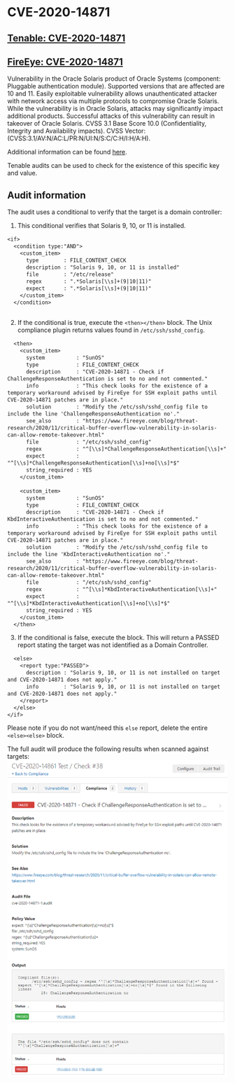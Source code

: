 # CVE-2020-14871

## [Tenable: CVE-2020-14871](https://www.tenable.com/cve/CVE-2020-14871)
## [FireEye: CVE-2020-14871](https://www.fireeye.com/blog/threat-research/2020/11/critical-buffer-overflow-vulnerability-in-solaris-can-allow-remote-takeover.html)

Vulnerability in the Oracle Solaris product of Oracle Systems (component: Pluggable authentication module). Supported versions that are affected are 10 and 11. Easily exploitable vulnerability allows unauthenticated attacker with network access via multiple protocols to compromise Oracle Solaris. While the vulnerability is in Oracle Solaris, attacks may significantly impact additional products. Successful attacks of this vulnerability can result in takeover of Oracle Solaris. CVSS 3.1 Base Score 10.0 (Confidentiality, Integrity and Availability impacts). CVSS Vector: (CVSS:3.1/AV:N/AC:L/PR:N/UI:N/S:C/C:H/I:H/A:H).

Additional information can be found [here](https://www.oracle.com/security-alerts/cpuoct2020.html).

Tenable audits can be used to check for the existence of this specific key and value.

## Audit information

The audit uses a conditional to verify that the target is a domain controller:

1. This conditional verifies that Solaris 9, 10, or 11 is installed.
```
<if>
  <condition type:"AND">
    <custom_item>
      type        : FILE_CONTENT_CHECK
      description : "Solaris 9, 10, or 11 is installed"
      file        : "/etc/release"
      regex       : ".*Solaris[\\s]+(9|10|11)"
      expect      : ".*Solaris[\\s]+(9|10|11)"
    </custom_item>
  </condition>
  
```
2. If the conditional is true, execute the `<then></then>` block. The Unix compliance plugin returns values found in `/etc/ssh/sshd_config`.
```
  <then>
    <custom_item>
      system          : "SunOS"
      type            : FILE_CONTENT_CHECK
      description     : "CVE-2020-14871 - Check if ChallengeResponseAuthentication is set to no and not commented."
      info            : "This check looks for the existence of a temporary workaround advised by FireEye for SSH exploit paths until CVE-2020-14871 patches are in place."
      solution        : "Modify the /etc/ssh/sshd_config file to include the line 'ChallengeResponseAuthentication no'."
      see_also        : "https://www.fireeye.com/blog/threat-research/2020/11/critical-buffer-overflow-vulnerability-in-solaris-can-allow-remote-takeover.html"
      file            : "/etc/ssh/sshd_config"
      regex           : "^[\\s]*ChallengeResponseAuthentication[\\s]+"
      expect          : "^[\\s]*ChallengeResponseAuthentication[\\s]+no[\\s]*$"
      string_required : YES
    </custom_item>

    <custom_item>
      system          : "SunOS"
      type            : FILE_CONTENT_CHECK
      description     : "CVE-2020-14871 - Check if KbdInteractiveAuthentication is set to no and not commented."
      info            : "This check looks for the existence of a temporary workaround advised by FireEye for SSH exploit paths until CVE-2020-14871 patches are in place."
      solution        : "Modify the /etc/ssh/sshd_config file to include the line 'KbdInteractiveAuthentication no'."
      see_also        : "https://www.fireeye.com/blog/threat-research/2020/11/critical-buffer-overflow-vulnerability-in-solaris-can-allow-remote-takeover.html"
      file            : "/etc/ssh/sshd_config"
      regex           : "^[\\s]*KbdInteractiveAuthentication[\\s]+"
      expect          : "^[\\s]*KbdInteractiveAuthentication[\\s]+no[\\s]*$"
      string_required : YES
    </custom_item>
  </then>
```
3. If the conditional is false, execute the <else></else> block. This will return a PASSED report stating the target was not identified as a Domain Controller.
```
  <else>
    <report type:"PASSED">
      description : "Solaris 9, 10, or 11 is not installed on target and CVE-2020-14871 does not apply."
      info        : "Solaris 9, 10, or 11 is not installed on target and CVE-2020-14871 does not apply."
    </report>
  </else>
</if>
```
Please note if you do not want/need this `else` report, delete the entire `<else><else>` block.

The full audit will produce the following results when scanned against targets:
![Nessus 1](images/nessus1.png)
